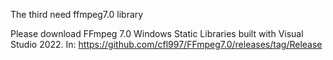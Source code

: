 The third need ffmpeg7.0 library

Please download FFmpeg 7.0 Windows Static Libraries built with Visual Studio 2022.
In:
https://github.com/cfl997/FFmpeg7.0/releases/tag/Release 

